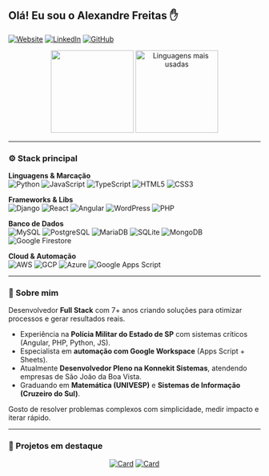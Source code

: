 ## Olá! Eu sou o Alexandre Freitas ✋

[![Website](https://img.shields.io/badge/Website-000?style=for-the-badge)](https://alexandrejanizelo.com.br/)
[![LinkedIn](https://img.shields.io/badge/LinkedIn-0A66C2?style=for-the-badge&logo=linkedin&logoColor=white)](https://www.linkedin.com/in/alexandre-de-freitas-filho-605b63254/)
[![GitHub](https://img.shields.io/badge/GitHub-181717?style=for-the-badge&logo=github&logoColor=white)](https://github.com/alexandrefreitass)

<div align="center">
  <img height="165" src="https://github-readme-stats.vercel.app/api?username=alexandrefreitass&show_icons=true&rank_icon=github&theme=transparent&hide_border=true" />
  <img height="165" src="https://github-readme-stats.vercel.app/api/top-langs/?username=alexandrefreitass&layout=compact&langs_count=8&theme=transparent&hide_border=true" alt="Linguagens mais usadas"/>
</div>

---

### ⚙️ Stack principal
**Linguagens & Marcação**  
<img alt="Python" src="https://img.shields.io/badge/Python-3776AB?style=for-the-badge&logo=python&logoColor=white"/>
<img alt="JavaScript" src="https://img.shields.io/badge/JavaScript-F7DF1E?style=for-the-badge&logo=javascript&logoColor=black"/>
<img alt="TypeScript" src="https://img.shields.io/badge/TypeScript-007ACC?style=for-the-badge&logo=typescript&logoColor=white"/>
<img alt="HTML5" src="https://img.shields.io/badge/HTML5-E34F26?style=for-the-badge&logo=html5&logoColor=white"/>
<img alt="CSS3" src="https://img.shields.io/badge/CSS-239120?style=for-the-badge&logo=css3&logoColor=white"/>

**Frameworks & Libs**  
<img alt="Django" src="https://img.shields.io/badge/Django-092E20?style=for-the-badge&logo=django&logoColor=white"/>
<img alt="React" src="https://img.shields.io/badge/React-20232A?style=for-the-badge&logo=react&logoColor=61DAFB"/>
<img alt="Angular" src="https://img.shields.io/badge/Angular-DD0031?style=for-the-badge&logo=angular&logoColor=white"/>
<img alt="WordPress" src="https://img.shields.io/badge/WordPress-21759B?style=for-the-badge&logo=wordpress&logoColor=white"/>
<img alt="PHP" src="https://img.shields.io/badge/PHP-777BB4?style=for-the-badge&logo=php&logoColor=white"/>

**Banco de Dados**  
<img alt="MySQL" src="https://img.shields.io/badge/MySQL-00000F?style=for-the-badge&logo=mysql&logoColor=white"/>
<img alt="PostgreSQL" src="https://img.shields.io/badge/PostgreSQL-316192?style=for-the-badge&logo=postgresql&logoColor=white"/>
<img alt="MariaDB" src="https://img.shields.io/badge/MariaDB-003545?style=for-the-badge&logo=mariadb&logoColor=white"/>
<img alt="SQLite" src="https://img.shields.io/badge/SQLite-07405E?style=for-the-badge&logo=sqlite&logoColor=white"/>
<img alt="MongoDB" src="https://img.shields.io/badge/MongoDB-47A248?style=for-the-badge&logo=mongodb&logoColor=white"/>
<img alt="Google Firestore" src="https://img.shields.io/badge/Cloud%20Firestore-FFCA28?style=for-the-badge&logo=firebase&logoColor=black"/>

**Cloud & Automação**  
<img alt="AWS" src="https://img.shields.io/badge/Amazon_AWS-232F3E?style=for-the-badge&logo=amazon-aws&logoColor=white"/>
<img alt="GCP" src="https://img.shields.io/badge/Google_Cloud-4285F4?style=for-the-badge&logo=google-cloud&logoColor=white"/>
<img alt="Azure" src="https://img.shields.io/badge/Azure-0078D4?style=for-the-badge&logo=microsoft-azure&logoColor=white"/>
<img alt="Google Apps Script" src="https://img.shields.io/badge/Google%20Apps%20Script-4285F4?style=for-the-badge&logo=google-apps-script&logoColor=white"/>

---

### 🧩 Sobre mim
Desenvolvedor **Full Stack** com 7+ anos criando soluções para otimizar processos e gerar resultados reais.  
- Experiência na **Polícia Militar do Estado de SP** com sistemas críticos (Angular, PHP, Python, JS).  
- Especialista em **automação com Google Workspace** (Apps Script + Sheets).  
- Atualmente **Desenvolvedor Pleno na Konnekit Sistemas**, atendendo empresas de São João da Boa Vista.  
- Graduando em **Matemática (UNIVESP)** e **Sistemas de Informação (Cruzeiro do Sul)**.  

Gosto de resolver problemas complexos com simplicidade, medir impacto e iterar rápido.

---

### 📌 Projetos em destaque
<div align="center">
  
[![Card](https://github-readme-stats.vercel.app/api/pin/?username=alexandrefreitass&repo=Renomeador-automatico-Arquivo&theme=transparent&hide_border=true)](https://github.com/alexandrefreitass/Renomeador-automatico-Arquivo)
[![Card](https://github-readme-stats.vercel.app/api/pin/?username=alexandrefreitass&repo=Sistema-consulta-Datajud&theme=transparent&hide_border=true)](https://github.com/alexandrefreitass/Sistema-consulta-Datajud)

</div>

<!-- Opcional: Streaks
<div align="center">
  <img src="https://streak-stats.demolab.com?user=alexandrefreitass&theme=transparent&hide_border=true" height="165" alt="GitHub Streak"/>
</div>
-->
